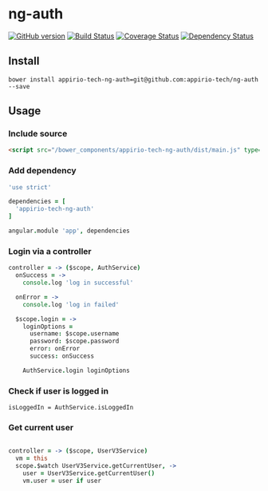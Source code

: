 # ng-auth
[![GitHub version](https://badge.fury.io/gh/appirio-tech%2Fng-auth.svg)](http://badge.fury.io/gh/appirio-tech%2Fng-auth)
[![Build Status](https://travis-ci.org/appirio-tech/ng-auth.svg)](https://travis-ci.org/appirio-tech/ng-auth)
[![Coverage Status](https://coveralls.io/repos/appirio-tech/ng-auth/badge.svg?branch=master&t=HjoYus)](https://coveralls.io/r/appirio-tech/ng-auth?branch=master)
[![Dependency Status](https://www.versioneye.com/user/projects/55d61cdb3b97d4001400029e/badge.svg?style=flat)](https://www.versioneye.com/user/projects/55d61cdb3b97d4001400029e)

## Install
```
bower install appirio-tech-ng-auth=git@github.com:appirio-tech/ng-auth --save
```

## Usage
### Include source
```html
<script src="/bower_components/appirio-tech-ng-auth/dist/main.js" type="text/javascript"></script>
```

### Add dependency
```coffeescript
'use strict'

dependencies = [
  'appirio-tech-ng-auth'
]

angular.module 'app', dependencies
```

### Login via a controller
``` coffeescript
controller = -> ($scope, AuthService)
  onSuccess = ->
    console.log 'log in successful'

  onError = ->
    console.log 'log in failed'

  $scope.login = ->
    loginOptions =
      username: $scope.username
      password: $scope.password
      error: onError
      success: onSuccess

    AuthService.login loginOptions
```

### Check if user is logged in
```
isLoggedIn = AuthService.isLoggedIn
```

### Get current user
``` coffeescript

controller = -> ($scope, UserV3Service)
  vm = this
  scope.$watch UserV3Service.getCurrentUser, ->
    user = UserV3Service.getCurrentUser()
    vm.user = user if user
```
